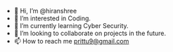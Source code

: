 - 👋 Hi, I’m @hiranshree
- 👀 I’m interested in Coding.
- 🌱 I’m currently learning Cyber Security.
- 💞️ I’m looking to collaborate on projects in the future.
- 📫 How to reach me prittu9@gmail.com

<!---
hiranshree/hiranshree is a ✨ special ✨ repository because its `README.md` (this file) appears on your GitHub profile.
You can click the Preview link to take a look at your changes.
--->
